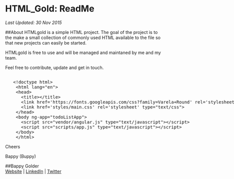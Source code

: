 <!--
GitHub Markdown System:
https://help.github.com/articles/markdown-basics/
https://guides.github.com/features/mastering-markdown/
-->

# HTML_Gold: ReadMe
*Last Updated: 30 Nov 2015*

##About
HTMLgold is a simple HTML project. The goal of the project is to the make a small collection of commonly used HTML available to the file so that new projects can easily be started. 

HTMLgold is free to use and will be managed and maintaned by me and my team.

Feel free to contribute, update and get in touch.

<xmp>
   <!doctype html>
	<html lang="en">
	<head>
	  <title></title>
	  <link href='https://fonts.googleapis.com/css?family=Varela+Round' rel='stylesheet' type='text/css'>
	  <link href='styles/main.css' rel='stylesheet' type="text/css">
	</head>
	<body ng-app="todoListApp">
	  <script src="vendor/angular.js" type="text/javascript"></script>
	  <script src="scripts/app.js" type="text/javascript"></script>
	</body>
	</html>
</xmp>

Cheers 

Bappy (Buppy)

##Bappy Golder <br/>
<a href="http://bappygolder.com/">Website</a>  |  <a href="https://github.com/bappygolder">LinkedIn</a> |  <a href="https://au.linkedin.com/in/bappygolder">Twitter</a>